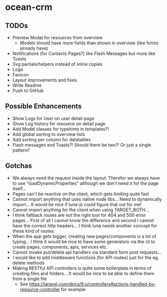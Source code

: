 # ocean-crm

## TODOs
* Preview Modal for resources from overview
  * Models should have more fields than shown in overview (like forms already have)
* Notifications (for Contacts Pages?) like Flash Messages but more like Toasts
* Svg partials/helpers instead of inline copies
* Logo
* Favicon
* Layout improvements and fixes
* Write Readme
* Push to GitHub

## Possible Enhancements
* Show Logs for User on user detail page
* Show Log history for resource on detail page
* Add Model classes for typehints in templates?!
* Add global sorting to overview lists
* Add sorting per column for datatables
* Flash messages and Toasts?! Should there be two?! Or just a single pattern?

## Gotchas
* We always need the request inside the layout. Therefor we always have to use "loadDynamicProperties" although we don't need it for the page itself...
* Pages can't be reactive on the client, which gets limiting quite fast
* Cannot import anything that uses native node libs... Need to dynamically import... It would be nice if luna-js could figure that out for me!
* Cannot import anything for the client when using TARGET_BOTH...
* I think fallback routes are not the right tool for 404 and 500 error pages... First of all I cannot know the difference and second I cannot have the correct http headers... I think luna needs another concept for these kind of routes.
* When the app gets bigger, creating new pages/components is a lot of typing... I think it would be nice to have some generators via the cli to create pages, components, apis, services etc.
* Cannot invoke put/delete api handlers via standard form post requests...
* I would like to add middleware functions (for API routes) just for the eg. delete methods
* Making RESTful API controllers is quite some boilerplate in terms of creating files and folders... It would be nice to be able to define them from a single file
  * See https://laravel.com/docs/9.x/controllers#actions-handled-by-resource-controller for example
